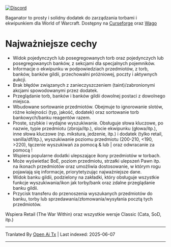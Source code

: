 [![Discord](https://shields.io/badge/discord-comment-lightblue?logo=discord&style=for-the-badge)](https://discord.gg/TtSN6DxSky)

Baganator to prosty i solidny dodatek do zarządzania torbami i ekwipunkiem dla World of Warcraft. Dostępny na [Curseforge](https://www.curseforge.com/wow/addons/baganator) oraz [Wago](https://addons.wago.io/addons/baganator/)

# Najważniejsze cechy

*   Widok pojedynczych lub posegregowanych torb oraz pojedynczych lub posegregowanych banków, z sekcjami dla specjalnych pojemników.
*   Informacje o ekwipunku w podpowiedziach przedmiotów, z torb, banków, banków gildii, przechowalni próżniowej, poczty i aktywnych aukcji.
*   Brak błędów związanych z zanieczyszczeniem (taint)/zabronionymi akcjami spowodowanymi przez dodatek.
*   Przeglądanie torb, banków i banków gildii dowolnej postaci z dowolnego miejsca.
*   Wbudowane sortowanie przedmiotów. Obejmuje to ignorowanie slotów, różne kolejności (typ, jakość, dodatek) oraz sortowanie torb bankowych/banku reagentów razem.
*   Proste, szybkie i wydajne wyszukiwanie. Obsługuje słowa kluczowe, po nazwie, typie przedmiotu (zbroja/itp.), slocie ekwipunku (głowa/itp.), inne słowa kluczowe (np. mikstura, jedzenie, itp.) i dodatek (tylko retail, vanilla/df/itp.), wyszukiwanie poziomu przedmiotu (200-210, <190, >220), łączenie wyszukiwań za pomocą & lub | oraz odwracanie za pomocą !
*   Wspiera popularne dodatki ulepszające ikony przedmiotów w torbach.
*   Może wyświetlać BoE, poziom przedmiotu, strzałki ulepszeń Pawn itp. na ikonach przedmiotów oraz umożliwia dostosowanie, w którym rogu pojawiają się informacje, priorytetyzując najważniejsze dane.
*   Widok banku gildii, podzielony na zakładki, który obsługuje wszystkie funkcje wyszukiwania/ikon jak torby/bank oraz zdalne przeglądanie banku gildii.
*   Przycisk transferu do przenoszenia wyszukanych przedmiotów do banku, torby lub sprzedawania/złomowania/wysyłania pocztą tych przedmiotów.

Wspiera Retail (The War Within) oraz wszystkie wersje Classic (Cata, SoD, itp.)

---

Tranlated By [Open Ai Tx](https://github.com/OpenAiTx/OpenAiTx) | Last indexed: 2025-06-07

---